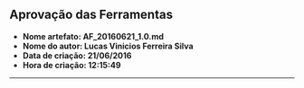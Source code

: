 ﻿Aprovação das Ferramentas 
------
* **Nome artefato: AF_20160621_1.0.md**
* **Nome do autor: Lucas Vinicios Ferreira Silva**
* **Data de criação: 21/06/2016**
* **Hora de criação: 12:15:49**
-----
